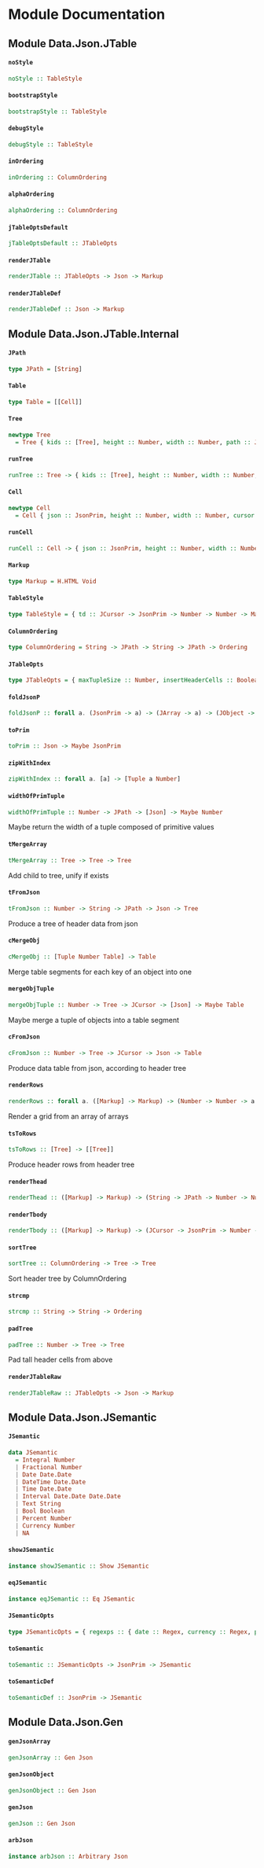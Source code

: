 # Module Documentation

## Module Data.Json.JTable

#### `noStyle`

``` purescript
noStyle :: TableStyle
```


#### `bootstrapStyle`

``` purescript
bootstrapStyle :: TableStyle
```


#### `debugStyle`

``` purescript
debugStyle :: TableStyle
```


#### `inOrdering`

``` purescript
inOrdering :: ColumnOrdering
```


#### `alphaOrdering`

``` purescript
alphaOrdering :: ColumnOrdering
```


#### `jTableOptsDefault`

``` purescript
jTableOptsDefault :: JTableOpts
```


#### `renderJTable`

``` purescript
renderJTable :: JTableOpts -> Json -> Markup
```


#### `renderJTableDef`

``` purescript
renderJTableDef :: Json -> Markup
```



## Module Data.Json.JTable.Internal

#### `JPath`

``` purescript
type JPath = [String]
```

#### `Table`

``` purescript
type Table = [[Cell]]
```

#### `Tree`

``` purescript
newtype Tree
  = Tree { kids :: [Tree], height :: Number, width :: Number, path :: JPath, label :: String }
```

#### `runTree`

``` purescript
runTree :: Tree -> { kids :: [Tree], height :: Number, width :: Number, path :: JPath, label :: String }
```


#### `Cell`

``` purescript
newtype Cell
  = Cell { json :: JsonPrim, height :: Number, width :: Number, cursor :: JCursor }
```

#### `runCell`

``` purescript
runCell :: Cell -> { json :: JsonPrim, height :: Number, width :: Number, cursor :: JCursor }
```


#### `Markup`

``` purescript
type Markup = H.HTML Void
```


#### `TableStyle`

``` purescript
type TableStyle = { td :: JCursor -> JsonPrim -> Number -> Number -> Markup, th :: String -> JPath -> Number -> Number -> Markup, tr :: [Markup] -> Markup, table :: [Markup] -> Markup }
```


#### `ColumnOrdering`

``` purescript
type ColumnOrdering = String -> JPath -> String -> JPath -> Ordering
```


#### `JTableOpts`

``` purescript
type JTableOpts = { maxTupleSize :: Number, insertHeaderCells :: Boolean, columnOrdering :: ColumnOrdering, style :: TableStyle }
```


#### `foldJsonP`

``` purescript
foldJsonP :: forall a. (JsonPrim -> a) -> (JArray -> a) -> (JObject -> a) -> Json -> a
```


#### `toPrim`

``` purescript
toPrim :: Json -> Maybe JsonPrim
```


#### `zipWithIndex`

``` purescript
zipWithIndex :: forall a. [a] -> [Tuple a Number]
```


#### `widthOfPrimTuple`

``` purescript
widthOfPrimTuple :: Number -> JPath -> [Json] -> Maybe Number
```

Maybe return the width of a tuple composed of primitive values

#### `tMergeArray`

``` purescript
tMergeArray :: Tree -> Tree -> Tree
```

Add child to tree, unify if exists

#### `tFromJson`

``` purescript
tFromJson :: Number -> String -> JPath -> Json -> Tree
```

Produce a tree of header data from json

#### `cMergeObj`

``` purescript
cMergeObj :: [Tuple Number Table] -> Table
```

Merge table segments for each key of an object into one

#### `mergeObjTuple`

``` purescript
mergeObjTuple :: Number -> Tree -> JCursor -> [Json] -> Maybe Table
```

Maybe merge a tuple of objects into a table segment

#### `cFromJson`

``` purescript
cFromJson :: Number -> Tree -> JCursor -> Json -> Table
```

Produce data table from json, according to header tree

#### `renderRows`

``` purescript
renderRows :: forall a. ([Markup] -> Markup) -> (Number -> Number -> a -> Markup) -> [[a]] -> [Markup]
```

Render a grid from an array of arrays

#### `tsToRows`

``` purescript
tsToRows :: [Tree] -> [[Tree]]
```

Produce header rows from header tree

#### `renderThead`

``` purescript
renderThead :: ([Markup] -> Markup) -> (String -> JPath -> Number -> Number -> Markup) -> Tree -> Markup
```


#### `renderTbody`

``` purescript
renderTbody :: ([Markup] -> Markup) -> (JCursor -> JsonPrim -> Number -> Number -> Markup) -> Tree -> Table -> Markup
```


#### `sortTree`

``` purescript
sortTree :: ColumnOrdering -> Tree -> Tree
```

Sort header tree by ColumnOrdering

#### `strcmp`

``` purescript
strcmp :: String -> String -> Ordering
```


#### `padTree`

``` purescript
padTree :: Number -> Tree -> Tree
```

Pad tall header cells from above

#### `renderJTableRaw`

``` purescript
renderJTableRaw :: JTableOpts -> Json -> Markup
```



## Module Data.Json.JSemantic

#### `JSemantic`

``` purescript
data JSemantic
  = Integral Number
  | Fractional Number
  | Date Date.Date
  | DateTime Date.Date
  | Time Date.Date
  | Interval Date.Date Date.Date
  | Text String
  | Bool Boolean
  | Percent Number
  | Currency Number
  | NA 
```


#### `showJSemantic`

``` purescript
instance showJSemantic :: Show JSemantic
```


#### `eqJSemantic`

``` purescript
instance eqJSemantic :: Eq JSemantic
```


#### `JSemanticOpts`

``` purescript
type JSemanticOpts = { regexps :: { date :: Regex, currency :: Regex, percent :: Regex } }
```


#### `toSemantic`

``` purescript
toSemantic :: JSemanticOpts -> JsonPrim -> JSemantic
```

#### `toSemanticDef`

``` purescript
toSemanticDef :: JsonPrim -> JSemantic
```



## Module Data.Json.Gen

#### `genJsonArray`

``` purescript
genJsonArray :: Gen Json
```


#### `genJsonObject`

``` purescript
genJsonObject :: Gen Json
```


#### `genJson`

``` purescript
genJson :: Gen Json
```


#### `arbJson`

``` purescript
instance arbJson :: Arbitrary Json
```




